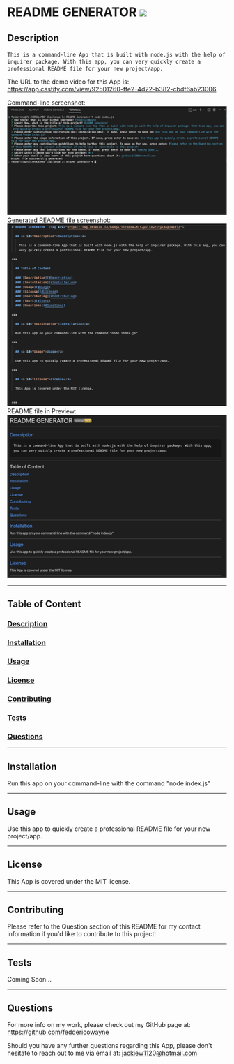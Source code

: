 # README GENERATOR  <img src="https://img.shields.io/badge/license-MIT-yellow?style=plastic">

  ## <a id="Description">Description</a> 

    This is a command-line App that is built with node.js with the help of inquirer package. With this app, you can very quickly create a professional README file for your new project/app.

  The URL to the demo video for this App is: https://app.castify.com/view/92501260-ffe2-4d22-b382-cbdf6ab23006
  
  Command-line screenshot:
  <img src="assets/images/Screenshot-1.png">
  Generated README file screenshot:
  <img src="assets/images/Screenshot-2.png">
  README file in Preview:
  <img src="assets/images/Screenshot-3.png">

***

  ## Table of Content

  ### [Description](#Description)
  ### [Installation](#Installation)
  ### [Usage](#Usage)
  ### [License](#License)
  ### [Contributing](#Contributing)
  ### [Tests](#Tests)
  ### [Questions](#Questions)

***

  ## <a id="Installation">Installation</a>

  Run this app on your command-line with the command "node index.js"

***

  ## <a id="Usage">Usage</a>

  Use this app to quickly create a professional README file for your new project/app.

***

  ## <a id="License">License</a>
  
  This App is covered under the MIT license.

  
***

  ## <a id="Contributing">Contributing</a>

  Please refer to the Question section of this README for my contact information if you'd like to contribute to this project!

***

  ## <a id="Tests">Tests</a>

  Coming Soon...

***

  ## <a id="Questions">Questions</a>

  For more info on my work, please check out my GitHub page at: https://github.com/feddericowayne
  
  Should you have any further questions regarding this App, please don't hesitate to reach out to me via email at: <a href="mailto:jackiew1120@hotmail.com">jackiew1120@hotmail.com</a>

  